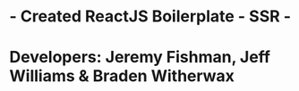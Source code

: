 # - Created ReactJS Boilerplate - SSR -
# Developers: Jeremy Fishman, Jeff Williams & Braden Witherwax
